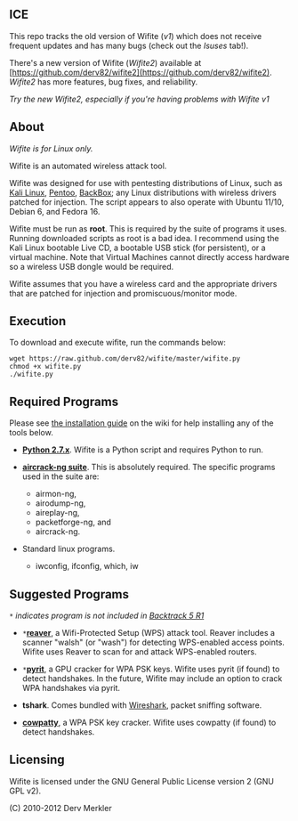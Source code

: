 ICE
------------------------------------

This repo tracks the old version of Wifite (*v1*) which does not receive frequent updates and has many bugs (check out the *Isuses* tab!).

There's a new version of Wifite (*Wifite2*) available at [https://github.com/derv82/wifite2](https://github.com/derv82/wifite2). *Wifite2* has more features, bug fixes, and reliability.

*Try the new Wifite2, especially if you're having problems with Wifite v1*


About
-----

_Wifite is for Linux only._

Wifite is an automated wireless attack tool.

Wifite was designed for use with pentesting distributions of Linux, such as [Kali Linux](http://www.kali.org/), [Pentoo](http://www.pentoo.ch/), [BackBox](http://www.backbox.org); any Linux distributions with wireless drivers patched for injection. The script appears to also operate with Ubuntu 11/10, Debian 6, and Fedora 16.

Wifite must be run as __root__. This is required by the suite of programs it uses. Running downloaded scripts as root is a bad idea. I recommend using the Kali Linux bootable Live CD, a bootable USB stick (for persistent), or a virtual machine. Note that Virtual Machines cannot directly access hardware so a wireless USB dongle would be required.

Wifite assumes that you have a wireless card and the appropriate drivers that are patched for injection and promiscuous/monitor mode.


Execution
---------

To download and execute wifite, run the commands below:

`wget https://raw.github.com/derv82/wifite/master/wifite.py`  
`chmod +x wifite.py`  
`./wifite.py`  


Required Programs
-----------------

Please see [the installation guide](https://github.com/derv82/wifite/wiki/Installation) on the wiki for help installing any of the tools below.

* [__Python 2.7.x__](http://python.org/getit/). Wifite is a Python script and requires Python to run.

* [__aircrack-ng suite__](http://aircrack-ng.org/).
  This is absolutely required.  The specific programs used in the suite are: 
    * airmon-ng, 
    * airodump-ng, 
    * aireplay-ng, 
    * packetforge-ng, and
    * aircrack-ng.

* Standard linux programs.
  * iwconfig, ifconfig, which, iw

Suggested Programs
------------------

_`*` indicates program is not included in [Backtrack 5 R1](http://www.backtrack-linux.org/)_

* `*`[__reaver__](https://github.com/t6x/reaver-wps-fork-t6x), a Wifi-Protected Setup (WPS) attack tool.  Reaver includes a scanner "walsh" (or "wash") for detecting WPS-enabled access points. Wifite uses Reaver to scan for and attack WPS-enabled routers.

* `*`[__pyrit__](https://github.com/JPaulMora/Pyrit), a GPU cracker for WPA PSK keys. Wifite uses pyrit (if found) to detect handshakes. In the future, Wifite may include an option to crack WPA handshakes via pyrit.

* __tshark__. Comes bundled with [Wireshark](http://www.wireshark.org/), packet sniffing software.

* [__cowpatty__](http://www.willhackforsushi.com/Cowpatty.html), a WPA PSK key cracker. Wifite uses cowpatty (if found) to detect handshakes.


Licensing
---------

Wifite is licensed under the GNU General Public License version 2 (GNU GPL v2).

(C) 2010-2012 Derv Merkler
